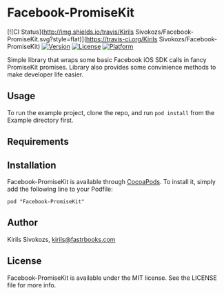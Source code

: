 # Facebook-PromiseKit

[![CI Status](http://img.shields.io/travis/Kirils Sivokozs/Facebook-PromiseKit.svg?style=flat)](https://travis-ci.org/Kirils Sivokozs/Facebook-PromiseKit)
[![Version](https://img.shields.io/cocoapods/v/Facebook-PromiseKit.svg?style=flat)](http://cocoadocs.org/docsets/Facebook-PromiseKit)
[![License](https://img.shields.io/cocoapods/l/Facebook-PromiseKit.svg?style=flat)](http://cocoadocs.org/docsets/Facebook-PromiseKit)
[![Platform](https://img.shields.io/cocoapods/p/Facebook-PromiseKit.svg?style=flat)](http://cocoadocs.org/docsets/Facebook-PromiseKit)

Simple library that wraps some basic Facebook iOS SDK calls in fancy PromiseKit promises. Library also provides some convinience methods to make developer life easier. 

## Usage

To run the example project, clone the repo, and run `pod install` from the Example directory first.

## Requirements

## Installation

Facebook-PromiseKit is available through [CocoaPods](http://cocoapods.org). To install
it, simply add the following line to your Podfile:

    pod "Facebook-PromiseKit"

## Author

Kirils Sivokozs, kirils@fastrbooks.com

## License

Facebook-PromiseKit is available under the MIT license. See the LICENSE file for more info.

